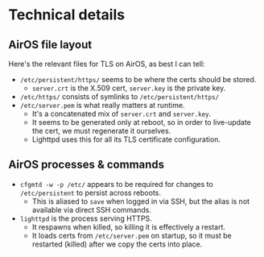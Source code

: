 # Technical details

## AirOS file layout

Here's the relevant files for TLS on AirOS, as best I can tell:

* `/etc/persistent/https/` seems to be where the certs should be stored.
  * `server.crt` is the X.509 cert, `server.key` is the private key.
* `/etc/https/` consists of symlinks to `/etc/persistent/https/`
* `/etc/server.pem` is what really matters at runtime.
  * It's a concatenated mix of `server.crt` and `server.key`.
  * It seems to be generated only at reboot, so in order to live-update the cert, we must regenerate it ourselves.
  * Lighttpd uses this for all its TLS certificate configuration.

## AirOS processes & commands

* `cfgmtd -w -p /etc/` appears to be required for changes to `/etc/persistent` to persist across reboots.
  * This is aliased to `save` when logged in via SSH, but the alias is not available via direct SSH commands.
* `lighttpd` is the process serving HTTPS.
  * It respawns when killed, so killing it is effectively a restart.
  * It loads certs from `/etc/server.pem` on startup, so it must be restarted (killed) after we copy the certs into place.
